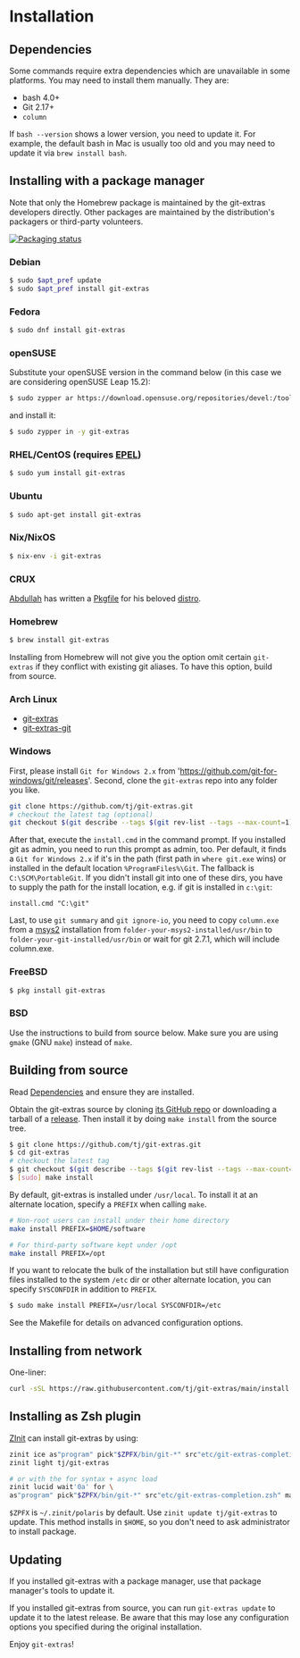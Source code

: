 # Installation

## Dependencies

Some commands require extra dependencies which are unavailable in some platforms.
You may need to install them manually. They are:

* bash 4.0+
* Git 2.17+
* `column`

If `bash --version` shows a lower version, you need to update it.
For example, the default bash in Mac is usually too old and you may need to update it via `brew install bash`.

## Installing with a package manager

Note that only the Homebrew package is maintained by the git-extras developers directly.
Other packages are maintained by the distribution's packagers or third-party volunteers.

[![Packaging status](https://repology.org/badge/vertical-allrepos/git-extras.svg)](https://repology.org/project/git-extras/versions)

### Debian

```bash
$ sudo $apt_pref update
$ sudo $apt_pref install git-extras
```

### Fedora

```bash
$ sudo dnf install git-extras
```

### openSUSE

Substitute your openSUSE version in the command below (in this case we are considering openSUSE Leap 15.2):

```bash
$ sudo zypper ar https://download.opensuse.org/repositories/devel:/tools:/scm/openSUSE_Leap_15.2/devel:tools:scm.repo
```

and install it:

```bash
$ sudo zypper in -y git-extras
```

### RHEL/CentOS (requires [EPEL](https://fedoraproject.org/wiki/EPEL))

```bash
$ sudo yum install git-extras
```

### Ubuntu

```bash
$ sudo apt-get install git-extras
```

### Nix/NixOS

```bash
$ nix-env -i git-extras
```

### CRUX

[Abdullah](https://github.com/AWAN) has written a [Pkgfile](https://abdullah.today/ports/git-extras/Pkgfile) for his beloved [distro](https://crux.nu).

### Homebrew

```bash
$ brew install git-extras
```

Installing from Homebrew will not give you the option omit certain `git-extras` if they conflict with existing git aliases. To have this option, build from source.

### Arch Linux

* [git-extras](https://aur.archlinux.org/packages/git-extras/)
* [git-extras-git](https://aur.archlinux.org/packages/git-extras-git/)

### Windows

First, please install `Git for Windows 2.x` from 'https://github.com/git-for-windows/git/releases'.
Second, clone the `git-extras` repo into any folder you like.

```bash
git clone https://github.com/tj/git-extras.git
# checkout the latest tag (optional)
git checkout $(git describe --tags $(git rev-list --tags --max-count=1))
```

After that, execute the `install.cmd` in the command prompt. If you installed
git as admin, you need to run this prompt as admin, too. Per default, it finds
a `Git for Windows 2.x` if it's in the path (first path in `where git.exe` wins)
or installed in the default location `%ProgramFiles%\Git`. The fallback is
`C:\SCM\PortableGit`. If you didn't install git into one of these dirs, you have
to supply the path for the install location, e.g. if git is installed
in `c:\git`:

```batch
install.cmd "C:\git"
```

Last, to use `git summary` and `git ignore-io`, you need to copy
`column.exe` from a [msys2][1] installation from `folder-your-msys2-installed/usr/bin`
to `folder-your-git-installed/usr/bin` or wait for git 2.7.1, which will include column.exe.

### FreeBSD

```bash
$ pkg install git-extras
```

### BSD

Use the instructions to build from source below. Make sure you are using `gmake` (GNU `make`) instead of `make`.

## Building from source

Read [Dependencies](#dependencies) and ensure they are installed.

Obtain the git-extras source by cloning [its GitHub repo](https://github.com/tj/git-extras.git) or downloading a tarball of a [release](https://github.com/tj/git-extras/releases). Then install it by doing `make install` from the source tree.

```bash
$ git clone https://github.com/tj/git-extras.git
$ cd git-extras
# checkout the latest tag
$ git checkout $(git describe --tags $(git rev-list --tags --max-count=1))
$ [sudo] make install
```

By default, git-extras is installed under `/usr/local`. To install it at an
alternate location, specify a `PREFIX` when calling `make`.

```bash
# Non-root users can install under their home directory
make install PREFIX=$HOME/software

# For third-party software kept under /opt
make install PREFIX=/opt
```

If you want to relocate the bulk of the installation but still have configuration
files installed to the system `/etc` dir or other alternate location, you can
specify `SYSCONFDIR` in addition to `PREFIX`.

```sh
$ sudo make install PREFIX=/usr/local SYSCONFDIR=/etc
```

See the Makefile for details on advanced configuration options.

## Installing from network

One-liner:

```bash
curl -sSL https://raw.githubusercontent.com/tj/git-extras/main/install.sh | sudo bash /dev/stdin
```

## Installing as Zsh plugin

[ZInit](https://github.com/zdharma/zinit) can install git-extras by using:

```zsh
zinit ice as"program" pick"$ZPFX/bin/git-*" src"etc/git-extras-completion.zsh" make"PREFIX=$ZPFX"
zinit light tj/git-extras

# or with the for syntax + async load
zinit lucid wait'0a' for \
as"program" pick"$ZPFX/bin/git-*" src"etc/git-extras-completion.zsh" make"PREFIX=$ZPFX" tj/git-extras

```

`$ZPFX` is `~/.zinit/polaris` by default. Use `zinit update tj/git-extras` to update.
This method installs in `$HOME`, so you don't need to ask administrator to install package.

## Updating

If you installed git-extras with a package manager, use that package manager's tools to update it.

If you installed git-extras from source, you can run `git-extras update` to update it to the latest release. Be aware that this may lose any configuration options you specified during the original installation.

Enjoy `git-extras`!

[1]: https://sourceforge.net/projects/msys2/
